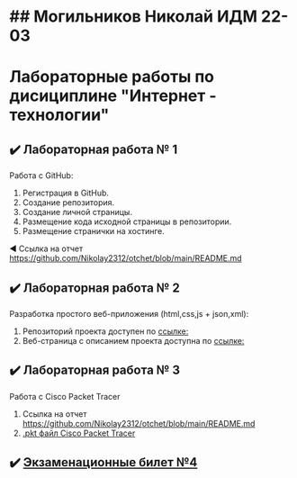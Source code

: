 # ## Могильников Николай ИДМ 22-03
#  Лабораторные работы по дисициплине "Интернет - технологии"

## ✔️ Лабораторная работа № 1

Работа с GitHub: 
1. Регистрация в GitHub.
2. Создание репозитория.
3. Создание личной страницы.
4. Размещение кода исходной страницы в репозитории.
5. Размещение странички на хостинге.


◀️ Ссылка на отчет https://github.com/Nikolay2312/otchet/blob/main/README.md


## ✔️ Лабораторная работа № 2
Разработка простого веб-приложения (html,css,js + json,xml):
1. Репозиторий проекта доступен по <a href="https://github.com/Nikolay2312/lab2">ссылке:</a>
2. Веб-страница с описанием проекта доступна по <a href="https://github.com/Nikolay2312/otchet/blob/main/README.md"> ссылке:</a>

## ✔️ Лабораторная работа № 3
Работа с Cisco Packet Tracer
1. Ссылка на отчет https://github.com/Nikolay2312/otchet/blob/main/README.md
2. <a href="https://github.com/Nikolay2312/laba3/blob/main/lr3.pkt">.pkt файл Cisco Packet Tracer </a>

## ✔️ [Экзаменационные билет №4](https://github.com/stankin/inet-2022/wiki/exam04)
